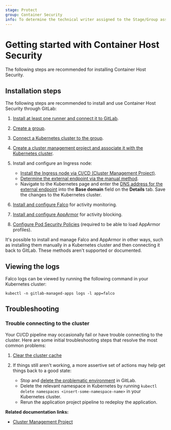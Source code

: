```yaml
---
stage: Protect
group: Container Security
info: To determine the technical writer assigned to the Stage/Group associated with this page, see https://about.gitlab.com/handbook/engineering/ux/technical-writing/#designated-technical-writers
---
```


# Getting started with Container Host Security

The following steps are recommended for installing Container Host Security.

## Installation steps

The following steps are recommended to install and use Container Host Security through GitLab:

1. [Install at least one runner and connect it to GitLab](https://docs.gitlab.com/runner/).
1. [Create a group](../../../../group/#create-a-group).
1. [Connect a Kubernetes cluster to the group](../../add_remove_clusters.md).
1. [Create a cluster management project and associate it with the Kubernetes cluster](../../../../clusters/management_project.md).

1. Install and configure an Ingress node:

   - [Install the Ingress node via CI/CD (Cluster Management Project)](../../../../clusters/applications.md#install-ingress-using-gitlab-cicd).
   - [Determine the external endpoint via the manual method](../../../../clusters/applications.md#determining-the-external-endpoint-manually).
   - Navigate to the Kubernetes page and enter the [DNS address for the external endpoint](../../index.md#base-domain)
     into the **Base domain** field on the **Details** tab. Save the changes to the Kubernetes
     cluster.

1. [Install and configure Falco](../../../../clusters/applications.md#install-falco-using-gitlab-cicd)
   for activity monitoring.
1. [Install and configure AppArmor](../../../../clusters/applications.md#install-apparmor-using-gitlab-cicd)
   for activity blocking.
1. [Configure Pod Security Policies](../../../../clusters/applications.md#using-podsecuritypolicy-in-your-deployments)
   (required to be able to load AppArmor profiles).

It's possible to install and manage Falco and AppArmor in other ways, such as installing them
manually in a Kubernetes cluster and then connecting it back to GitLab. These methods aren't
supported or documented.

## Viewing the logs

Falco logs can be viewed by running the following command in your Kubernetes cluster:

```shell
kubectl -n gitlab-managed-apps logs -l app=falco
```

## Troubleshooting

### Trouble connecting to the cluster

Your CI/CD pipeline may occasionally fail or have trouble connecting to the cluster. Here are some
initial troubleshooting steps that resolve the most common problems:

1. [Clear the cluster cache](../../index.md#clearing-the-cluster-cache)
1. If things still aren't working, a more assertive set of actions may help get things back to a
   good state:

   - Stop and [delete the problematic environment](../../../../../ci/environments/#delete-a-stopped-environment)
     in GitLab.
   - Delete the relevant namespace in Kubernetes by running
     `kubectl delete namespaces <insert-some-namespace-name>` in your Kubernetes cluster.
   - Rerun the application project pipeline to redeploy the application.

**Related documentation links:**

- [Cluster Management Project](../../../../clusters/management_project.md)
